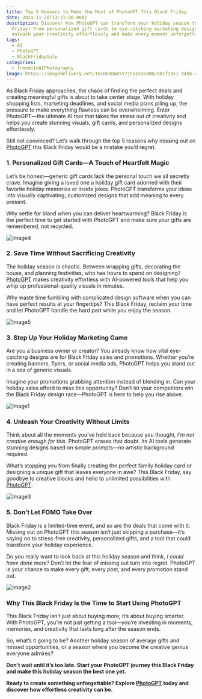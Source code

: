 ```yaml
---
title: Top 5 Reasons to Make the Most of PhotoGPT This Black Friday
date: 2024-11-28T13:31:00.000Z
description: Discover how PhotoGPT can transform your holiday season this Black
  Friday! From personalized gift cards to eye-catching marketing designs,
  unleash your creativity effortlessly and make every moment unforgettable
tags:
  - AI
  - PhotoGPT
  - BlackFridaySale
categories:
  - TrendsInAIPhotography
image: https://imagedelivery.net/TkcHhODAR5Y7jFoICvSX0Q/a01f1151-d45b-4898-e6d8-18d5e4787100/q=100
---
```



As Black Friday approaches, the chaos of finding the perfect deals and creating meaningful gifts is about to take center stage. With holiday shopping lists, marketing deadlines, and social media plans piling up, the pressure to make everything flawless can be overwhelming. Enter PhotoGPT—the ultimate AI tool that takes the stress out of creativity and helps you create stunning visuals, gift cards, and personalized designs effortlessly.  

Still not convinced? Let’s walk through the top 5 reasons why missing out on [PhotoGPT](https://www.photogptai.com/) this Black Friday would be a mistake you’d regret.  



### **1. Personalized Gift Cards—A Touch of Heartfelt Magic**  
Let’s be honest—generic gift cards lack the personal touch we all secretly crave. Imagine giving a loved one a holiday gift card adorned with their favorite holiday memories or inside jokes. PhotoGPT transforms your ideas into visually captivating, customized designs that add meaning to every present.  

Why settle for bland when you can deliver heartwarming? Black Friday is the perfect time to get started with PhotoGPT and make sure your gifts are remembered, not recycled.  

![Image4](https://imagedelivery.net/TkcHhODAR5Y7jFoICvSX0Q/03fe8f60-7f2a-42e0-94c2-466e9ab4f100/width=768)

### **2. Save Time Without Sacrificing Creativity**  
The holiday season is chaotic. Between wrapping gifts, decorating the house, and planning festivities, who has hours to spend on designing? [PhotoGPT](https://www.photogptai.com/) makes creativity effortless with AI-powered tools that help you whip up professional-quality visuals in minutes.  

Why waste time fumbling with complicated design software when you can have perfect results at your fingertips? This Black Friday, reclaim your time and let PhotoGPT handle the hard part while you enjoy the season.  

![Image5](https://imagedelivery.net/TkcHhODAR5Y7jFoICvSX0Q/1618820c-4c61-47cd-2eb1-b344dc458f00/width=768)

### **3. Step Up Your Holiday Marketing Game**  
Are you a business owner or creator? You already know how vital eye-catching designs are for Black Friday sales and promotions. Whether you’re creating banners, flyers, or social media ads, PhotoGPT helps you stand out in a sea of generic visuals.  

Imagine your promotions grabbing attention instead of blending in. Can your holiday sales afford to miss this opportunity? Don’t let your competitors win the Black Friday design race—PhotoGPT is here to help you rise above.  

![Image1](https://imagedelivery.net/TkcHhODAR5Y7jFoICvSX0Q/ec4640e9-29f8-4cc1-427c-297f3c5c9700/public)

### **4. Unleash Your Creativity Without Limits**  
Think about all the moments you’ve held back because you thought, *I’m not creative enough for this.* PhotoGPT erases that doubt. Its AI tools generate stunning designs based on simple prompts—no artistic background required.  

What’s stopping you from finally creating the perfect family holiday card or designing a unique gift that leaves everyone in awe? This Black Friday, say goodbye to creative blocks and hello to unlimited possibilities with [PhotoGPT](https://www.photogptai.com/).  

![Image3](https://imagedelivery.net/TkcHhODAR5Y7jFoICvSX0Q/96d67cc1-2946-4a75-cde5-e162ad0db900/public)

### **5. Don’t Let FOMO Take Over**  
Black Friday is a limited-time event, and so are the deals that come with it. Missing out on PhotoGPT this season isn’t just skipping a purchase—it’s saying no to stress-free creativity, personalized gifts, and a tool that could transform your holiday experience.  

Do you really want to look back at this holiday season and think, *I could have done more?* Don’t let the fear of missing out turn into regret. PhotoGPT is your chance to make every gift, every post, and every promotion stand out.  

![Image2](https://imagedelivery.net/TkcHhODAR5Y7jFoICvSX0Q/9c09a18b-22bb-41c5-4fa2-167d9c979b00/public)

### **Why This Black Friday Is the Time to Start Using PhotoGPT**  
This Black Friday isn’t just about buying more; it’s about buying smarter. With PhotoGPT, you’re not just getting a tool—you’re investing in moments, memories, and creativity that lasts long after the season ends.  

So, what’s it going to be? Another holiday season of average gifts and missed opportunities, or a season where you become the creative genius everyone admires?  

**Don’t wait until it’s too late. Start your PhotoGPT journey this Black Friday and make this holiday season the best one yet.**  

  

**Ready to create something unforgettable? Explore [PhotoGPT](https://www.photogptai.com/) today and discover how effortless creativity can be.**
